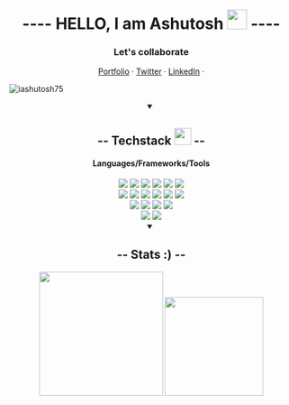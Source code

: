 <h1 align="center"> ---- HELLO, I am Ashutosh <img src="https://cdn.discordapp.com/emojis/708780901642797076.gif" height="35px"> ----</h1>

<div align="center">
<h3>Let's collaborate</h3>

<a href="https://ashutosh1.vercel.app" target="_blank">Portfolio</a> ·
<a href="https://twitter.com/ashutos_h1" target="_blank">Twitter</a> ·
<a href="https://linkedin.com/in/ashuutosh1" target="_blank">LinkedIn</a> ·
</div>
    

<p align="left"> <img src="https://komarev.com/ghpvc/?username=iashutosh75&label=Profile%20views&color=0e75b6&style=flat" alt="iashutosh75" /> </p>


<div align="center">
<details open>
 
<summary><h2 align="center" > -- Techstack <img src="https://cdn.discordapp.com/emojis/804331814004850698.png?v=1" width="30px"> --</h2></summary>
<h4>Languages/Frameworks/Tools</h4>
<img src="https://img.shields.io/badge/-C++ (CPP)-blue?style=for-the-badge">
<img src="https://img.shields.io/badge/-Python-green?style=for-the-badge">
<img src="https://img.shields.io/badge/-C language-red?style=for-the-badge">
<img src="https://img.shields.io/badge/-Javascript-yellow?style=for-the-badge">
<img src="https://img.shields.io/badge/-TypeScript-green?style=for-the-badge">
<img src="https://img.shields.io/badge/-Dart-blueviolet?style=for-the-badge">

<br>
<img src="https://img.shields.io/badge/-HTML 5-orange?style=for-the-badge">
<img src="https://img.shields.io/badge/-CSS-blue?style=for-the-badge">
<img src="https://img.shields.io/badge/-Tailwind CSS-teal?style=for-the-badge">
<img src="https://img.shields.io/badge/-React-deepskyblue?style=for-the-badge">
<img src="https://img.shields.io/badge/-Flutter-skyblue?style=for-the-badge">
<img src="https://img.shields.io/badge/-Firebase-ffca28?style=for-the-badge">
<br>
<img src="https://img.shields.io/badge/-git-orange?style=for-the-badge">
<img src="https://img.shields.io/badge/-github-black?style=for-the-badge">
<img src="https://img.shields.io/badge/-vs code-007acc?style=for-the-badge">
<img src="https://img.shields.io/badge/-vercel-black?style=for-the-badge">

<br>
<img src="https://img.shields.io/badge/-React Native-teal?style=for-the-badge">
<img src="https://img.shields.io/badge/-MongoDb-deepskyblue?style=for-the-badge">


</details>
</div>

<div  align="center">
<details open>
 
<summary><h2>-- Stats :) -- </h2></summary>

<img src="https://github-readme-stats.vercel.app/api/top-langs/?username=ashuutosh1&show_icons=true&theme=gruvbox&count_private=true&layout=compact&hide_border=true&langs_count=10&hide=shaderlab,hlsl,glsl,jupyter%20notebook,c%23" height="220px">

<img src="https://github-readme-streak-stats.herokuapp.com/?user=ashuutosh1&show_icons=true&hide_border=true&theme=gruvbox" height="175px">

</details>
</div>
